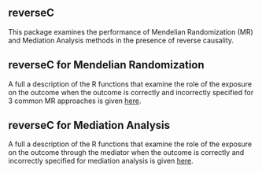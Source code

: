 ## reverseC
This package examines the performance of Mendelian Randomization (MR) and Mediation Analysis methods in the presence of reverse causality. 

## reverseC for Mendelian Randomization
A full a description of the R functions that examine the role of the exposure on the outcome when the outcome is correctly and incorrectly specified for 3 common MR approaches is given [here](READMEmr.md).

## reverseC for Mediation Analysis
A full a description of the R functions that examine the role of the exposure on the outcome through the mediator when the outcome is correctly and incorrectly specified for mediation analysis is given [here](READMEma.md).

